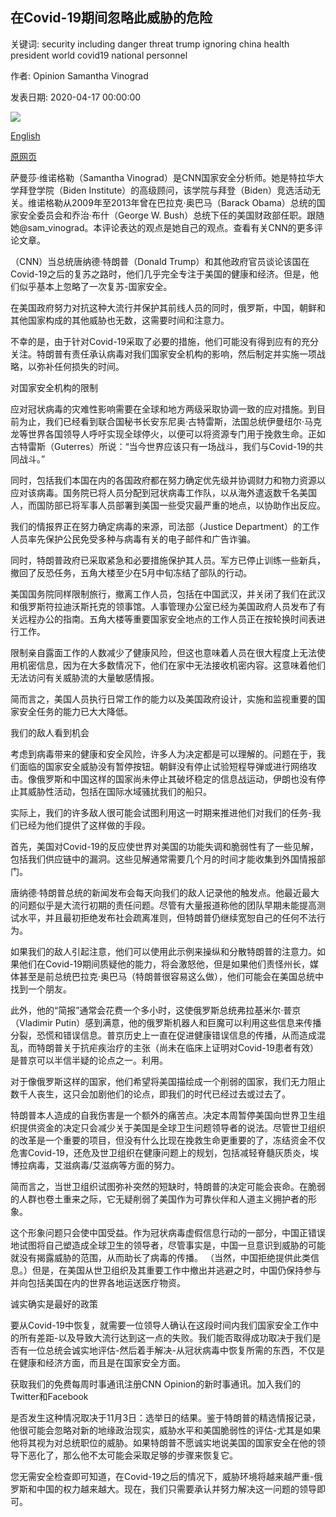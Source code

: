 ## 在Covid-19期间忽略此威胁的危险

关键词: security including danger threat trump ignoring china health president world covid19 national personnel

作者: Opinion Samantha Vinograd

发表日期: 2020-04-17 00:00:00

![](https://cdn.cnn.com/cnnnext/dam/assets/200107114316-xi-putin-rouhani-sco-bishkek-2019-super-tease.jpg)

[English](The%20danger%20of%20ignoring%20this%20threat%20during%20Covid-19.md)

[原网页](https://edition.cnn.com/2020/04/17/opinions/covid-19-national-security-threat-vinograd/index.html)

萨曼莎·维诺格勒（Samantha Vinograd）是CNN国家安全分析师。她是特拉华大学拜登学院（Biden Institute）的高级顾问，该学院与拜登（Biden）竞选活动无关。维诺格勒从2009年至2013年曾在巴拉克·奥巴马（Barack Obama）总统的国家安全委员会和乔治·布什（George W. Bush）总统下任的美国财政部任职。跟随她@sam_vinograd。本评论表达的观点是她自己的观点。查看有关CNN的更多评论文章。

（CNN）当总统唐纳德·特朗普（Donald Trump）和其他政府官员谈论该国在Covid-19之后的复苏之路时，他们几乎完全专注于美国的健康和经济。但是，他们似乎基本上忽略了一次复苏-国家安全。

在美国政府努力对抗这种大流行并保护其前线人员的同时，俄罗斯，中国，朝鲜和其他国家构成的其他威胁也无数，这需要时间和注意力。

不幸的是，由于针对Covid-19采取了必要的措施，他们可能没有得到应有的充分关注。特朗普有责任承认病毒对我们国家安全机构的影响，然后制定并实施一项战略，以弥补任何损失的时间。

对国家安全机构的限制

应对冠状病毒的灾难性影响需要在全球和地方两级采取协调一致的应对措施。到目前为止，我们已经看到联合国秘书长安东尼奥·古特雷斯，法国总统伊曼纽尔·马克龙等世界各国领导人呼吁实现全球停火，以便可以将资源专门用于挽救生命。正如古特雷斯（Guterres）所说：“当今世界应该只有一场战斗，我们与Covid-19的共同战斗。”

同时，包括我们本国在内的各国政府都在努力确定优先级并协调财力和物力资源以应对该病毒。国务院已将人员分配到冠状病毒工作队，以从海外遣返数千名美国人，而国防部已将军事人员部署到美国一些受灾最严重的地点，以协助作出反应。

我们的情报界正在努力确定病毒的来源，司法部（Justice Department）的工作人员率先保护公民免受多种与病毒有关的电子邮件和广告诈骗。

同时，特朗普政府已采取紧急和必要措施保护其人员。军方已停止训练一些新兵，撤回了反恐任务，五角大楼至少在5月中旬冻结了部队的行动。

美国国务院同样限制旅行，撤离工作人员，包括在中国武汉，并关闭了我们在武汉和俄罗斯符拉迪沃斯托克的领事馆。人事管理办公室已经为美国政府人员发布了有关远程办公的指南。五角大楼等重要国家安全地点的工作人员正在按轮换时间表进行工作。

限制亲自露面工作的人数减少了健康风险，但这也意味着人员在很大程度上无法使用机密信息，因为在大多数情况下，他们在家中无法接收机密内容。这意味着他们无法访问有关威胁流的大量敏感情报。

简而言之，美国人员执行日常工作的能力以及美国政府设计，实施和监视重要的国家安全任务的能力已大大降低。

我们的敌人看到机会

考虑到病毒带来的健康和安全风险，许多人为决定都是可以理解的。问题在于，我们面临的国家安全威胁没有暂停按钮。朝鲜没有停止试验短程导弹或进行网络攻击。像俄罗斯和中国这样的国家尚未停止其破坏稳定的信息战运动，伊朗也没有停止其威胁性活动，包括在国际水域骚扰我们的船只。

实际上，我们的许多敌人很可能会试图利用这一时期来推进他们对我们的任务-我们已经为他们提供了这样做的手段。

首先，美国对Covid-19的反应使世界对美国的功能失调和脆弱性有了一些见解，包括我们供应链中的漏洞。这些见解通常需要几个月的时间才能收集到外国情报部门。

唐纳德·特朗普总统的新闻发布会每天向我们的敌人记录他的触发点。他最近最大的问题似乎是大流行初期的责任问题。尽管有大量报道称他的团队早期未能提高测试水平，并且最初拒绝发布社会疏离准则，但特朗普仍继续宽恕自己的任何不法行为。

如果我们的敌人引起注意，他们可以使用此示例来操纵和分散特朗普的注意力。如果他们在Covid-19期间质疑他的能力，将会激怒他，但是如果他们责怪州长，媒体甚至是前总统巴拉克·奥巴马（特朗普很容易这么做），他们可能会在美国总统中找到一个朋友。

此外，他的“简报”通常会花费一个多小时，这使俄罗斯总统弗拉基米尔·普京（Vladimir Putin）感到满意，他的俄罗斯机器人和巨魔可以利用这些信息来传播分裂，恐慌和错误信息。普京历史上一直在促进健康错误信息的传播，从而造成混乱，而特朗普关于抗疟疾治疗的主张（尚未在临床上证明对Covid-19患者有效）是普京可以半信半疑的论点之一。利用。

对于像俄罗斯这样的国家，他们希望将美国描绘成一个削弱的国家，我们无力阻止数千人丧生，这只会加剧他们的论点，即我们的时代已经过去或过去了。

特朗普本人造成的自我伤害是一个额外的痛苦点。决定本周暂停美国向世界卫生组织提供资金的决定只会减少关于美国是全球卫生问题领导者的说法。尽管世卫组织的改革是一个重要的项目，但没有什么比现在挽救生命更重要的了，冻结资金不仅危害Covid-19，还危及世卫组织在健康问题上的规划，包括减轻脊髓灰质炎，埃博拉病毒，艾滋病毒/艾滋病等方面的努力。

简而言之，当世卫组织试图弥补突然的短缺时，特朗​​普的决定可能会丧命。在脆弱的人群也卷土重来之际，它无疑削弱了美国作为可靠伙伴和人道主义拥护者的形象。

这个形象问题只会使中国受益。作为冠状病毒虚假信息行动的一部分，中国正错误地试图将自己塑造成全球卫生的领导者，尽管事实是，中国一旦意识到威胁的可能就没有揭露威胁的范围，从而助长了病毒的传播。 （当然，中国拒绝提供此类信息。）但是，在美国从世卫组织及其重要工作中撤出并逃避之时，中国仍保持参与并向包括美国在内的世界各地运送医疗物资。

诚实确实是最好的政策

要从Covid-19中恢复，就需要一位领导人确认在这段时间内我们国家安全工作中的所有差距-以及导致大流行达到这一点的失败。我们能否取得成功取决于我们是否有一位总统会诚实地评估-然后着手解决-从冠状病毒中恢复所需的东西，不仅是在健康和经济方面，而且是在国家安全方面。

获取我们的免费每周时事通讯注册CNN Opinion的新时事通讯。加入我们的Twitter和Facebook

是否发生这种情况取决于11月3日：选举日的结果。鉴于特朗普的精选情报记录，他很可能会忽略对新的地缘政治现实，威胁水平和美国脆弱性的评估-尤其是如果他将其视为对总统职位的威胁。如果特朗普不愿诚实地说美国的国家安全在他的领导下恶化了，那么他不太可能会采取足够的步骤来恢复它。

您无需安全检查即可知道，在Covid-19之后的情况下，威胁环境将越来越严重-俄罗斯和中国的权力越来越大。现在，我们只需要承认并努力解决这一问题的领导即可。